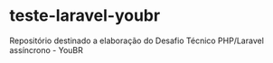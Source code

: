 # teste-laravel-youbr
Repositório destinado a elaboração do Desafio Técnico PHP/Laravel assíncrono  - YouBR
